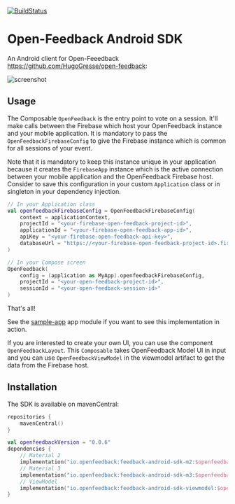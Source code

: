 [![BuildStatus](https://github.com/paug/openfeedback-android-sdk/actions/workflows/ci.yaml/badge.svg)](https://github.com/paug/openfeedback-android-sdk/actions/workflows/ci.yaml/badge.svg)

# Open-Feedback Android SDK

An Android client for Open-Feeedback https://github.com/HugoGresse/open-feedback:

![screenshot](docs/screenshot.png)

## Usage

The Composable `OpenFeedback` is the entry point to vote on a session. It'll make calls
between the Firebase which host your OpenFeedback instance and your mobile application. It is
mandatory to pass the `OpenFeedbackFirebaseConfig` to give the Firebase instance which is common 
for all sessions of your event.

Note that it is mandatory to keep this instance unique in your application because it creates the
`FirebaseApp` instance which is the active connection between your mobile application and the
OpenFeedback Firebase host. Consider to save this configuration in your custom `Application` class
or in singleton in your dependency injection.

```kotlin
// In your Application class
val openfeedbackFirebaseConfig = OpenFeedbackFirebaseConfig(
    context = applicationContext,
    projectId = "<your-firebase-open-feedback-project-id>",
    applicationId = "<your-firebase-open-feedback-app-id>",
    apiKey = "<your-firebase-open-feedback-api-key>",
    databaseUrl = "https://<your-firebase-open-feedback-project-id>.firebaseio.com"
)

// In your Compose screen
OpenFeedback(
    config = (application as MyApp).openfeedbackFirebaseConfig,
    projectId = "<your-open-feedback-project-id>",
    sessionId = "<your-open-feedback-session-id>"
)
```

That's all!

See the [sample-app](sample-app/src/main/java/io/openfeedback/android/sample/MainActivity.kt) app 
module if you want to see this implementation in action.

If you are interested to create your own UI, you can use the component `OpenFeedbackLayout`. This
`Composable` takes OpenFeedback Model UI in input and you can use `OpenFeedbackViewModel` in the
viewmodel artifact to get the data from the Firebase host.

## Installation

The SDK is available on mavenCentral:

```kotlin
repositories {
    mavenCentral()
}

val openfeedbackVersion = "0.0.6"
dependencies {
    // Material 2
    implementation("io.openfeedback:feedback-android-sdk-m2:$openfeedbackVersion")
    // Material 3
    implementation("io.openfeedback:feedback-android-sdk-m3:$openfeedbackVersion")
    // ViewModel
    implementation("io.openfeedback:feedback-android-sdk-viewmodel:$openfeedbackVersion")
}
```
